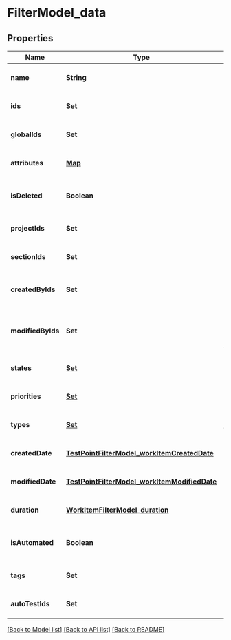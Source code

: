 # FilterModel_data
## Properties

| Name | Type | Description | Notes |
|------------ | ------------- | ------------- | -------------|
| **name** | **String** | Name of work item | [optional] [default to null] |
| **ids** | **Set** | Specifies a work item unique IDs to search for | [optional] [default to null] |
| **globalIds** | **Set** | Collection of global (integer) identifiers | [optional] [default to null] |
| **attributes** | [**Map**](set.md) | Custom attributes of work item | [optional] [default to null] |
| **isDeleted** | **Boolean** | Is result must consist of only actual/deleted work items | [optional] [default to null] |
| **projectIds** | **Set** | Collection of project identifiers | [optional] [default to null] |
| **sectionIds** | **Set** | Collection of section identifiers | [optional] [default to null] |
| **createdByIds** | **Set** | Collection of identifiers of users who created work item | [optional] [default to null] |
| **modifiedByIds** | **Set** | Collection of identifiers of users who applied last modification to work item | [optional] [default to null] |
| **states** | [**Set**](WorkItemStates.md) | Collection of states of work item | [optional] [default to null] |
| **priorities** | [**Set**](WorkItemPriorityModel.md) | Collection of priorities of work item | [optional] [default to null] |
| **types** | [**Set**](WorkItemEntityTypes.md) | Collection of types of work item | [optional] [default to null] |
| **createdDate** | [**TestPointFilterModel_workItemCreatedDate**](TestPointFilterModel_workItemCreatedDate.md) |  | [optional] [default to null] |
| **modifiedDate** | [**TestPointFilterModel_workItemModifiedDate**](TestPointFilterModel_workItemModifiedDate.md) |  | [optional] [default to null] |
| **duration** | [**WorkItemFilterModel_duration**](WorkItemFilterModel_duration.md) |  | [optional] [default to null] |
| **isAutomated** | **Boolean** | Is result must consist of only manual/automated work items | [optional] [default to null] |
| **tags** | **Set** | Collection of tags | [optional] [default to null] |
| **autoTestIds** | **Set** | Collection of identifiers of linked autotests | [optional] [default to null] |

[[Back to Model list]](../README.md#documentation-for-models) [[Back to API list]](../README.md#documentation-for-api-endpoints) [[Back to README]](../README.md)

